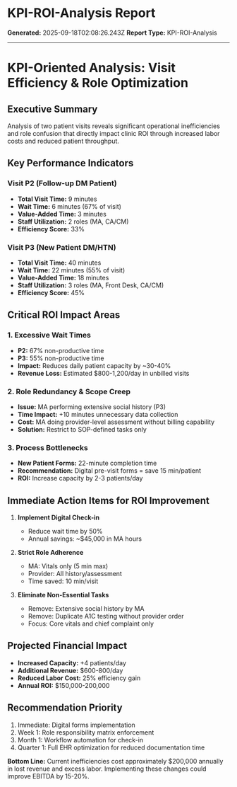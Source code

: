 # KPI-ROI-Analysis Report

**Generated:** 2025-09-18T02:08:26.243Z
**Report Type:** KPI-ROI-Analysis

---

# KPI-Oriented Analysis: Visit Efficiency & Role Optimization

## Executive Summary
Analysis of two patient visits reveals significant operational inefficiencies and role confusion that directly impact clinic ROI through increased labor costs and reduced patient throughput.

## Key Performance Indicators

### Visit P2 (Follow-up DM Patient)
- **Total Visit Time:** 9 minutes
- **Wait Time:** 6 minutes (67% of visit)
- **Value-Added Time:** 3 minutes
- **Staff Utilization:** 2 roles (MA, CA/CM)
- **Efficiency Score:** 33%

### Visit P3 (New Patient DM/HTN)
- **Total Visit Time:** 40 minutes
- **Wait Time:** 22 minutes (55% of visit)
- **Value-Added Time:** 18 minutes
- **Staff Utilization:** 3 roles (MA, Front Desk, CA/CM)
- **Efficiency Score:** 45%

## Critical ROI Impact Areas

### 1. Excessive Wait Times
- **P2:** 67% non-productive time
- **P3:** 55% non-productive time
- **Impact:** Reduces daily patient capacity by ~30-40%
- **Revenue Loss:** Estimated $800-1,200/day in unbilled visits

### 2. Role Redundancy & Scope Creep
- **Issue:** MA performing extensive social history (P3)
- **Time Impact:** +10 minutes unnecessary data collection
- **Cost:** MA doing provider-level assessment without billing capability
- **Solution:** Restrict to SOP-defined tasks only

### 3. Process Bottlenecks
- **New Patient Forms:** 22-minute completion time
- **Recommendation:** Digital pre-visit forms = save 15 min/patient
- **ROI:** Increase capacity by 2-3 patients/day

## Immediate Action Items for ROI Improvement

1. **Implement Digital Check-in**
   - Reduce wait time by 50%
   - Annual savings: ~$45,000 in MA hours

2. **Strict Role Adherence**
   - MA: Vitals only (5 min max)
   - Provider: All history/assessment
   - Time saved: 10 min/visit

3. **Eliminate Non-Essential Tasks**
   - Remove: Extensive social history by MA
   - Remove: Duplicate A1C testing without provider order
   - Focus: Core vitals and chief complaint only

## Projected Financial Impact
- **Increased Capacity:** +4 patients/day
- **Additional Revenue:** $600-800/day
- **Reduced Labor Cost:** 25% efficiency gain
- **Annual ROI:** $150,000-200,000

## Recommendation Priority
1. Immediate: Digital forms implementation
2. Week 1: Role responsibility matrix enforcement
3. Month 1: Workflow automation for check-in
4. Quarter 1: Full EHR optimization for reduced documentation time

**Bottom Line:** Current inefficiencies cost approximately $200,000 annually in lost revenue and excess labor. Implementing these changes could improve EBITDA by 15-20%.